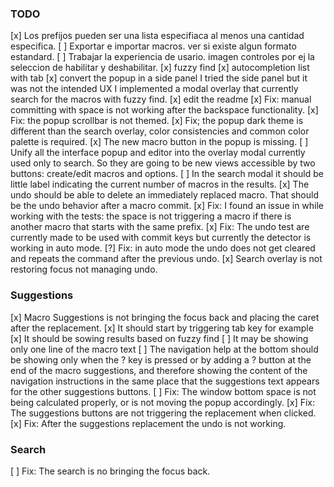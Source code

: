 ### TODO

[x] Los prefijos pueden ser una lista especifiaca al menos una cantidad especifica.
[ ] Exportar e importar macros. ver si existe algun formato estandard.
[ ] Trabajar la experiencia de usario. imagen controles
    por ej la seleccion de habilitar y deshabilitar.
[x] fuzzy find
[x] autocompletion list with tab
[x] convert the popup in a side panel
    I tried the side panel but it was not the intended UX
    I implemented a modal overlay that currently search for the macros with fuzzy find.
[x] edit the readme
[x] Fix: manual committing with space is not working after the backspace functionality.
[x] Fix: the popup scrollbar is not themed.
[x] Fix; the popup dark theme is different than the search overlay, color consistencies and common color palette is required.
[x] The new macro button in the popup is missing.
[ ] Unify all the interface popup and editor into the overlay modal currently used only to search. So they are going to be new views accessible by two buttons: create/edit macros and options.
[ ] In the search modal it should be little label indicating the current number of macros in the results.
[x] The undo should be able to delete an immediately replaced macro. That should be the undo behavior after a macro commit.
[x] Fix: I found an issue in while working with the tests: the space is not triggering a macro if there is another macro that starts with the same prefix.
[x] Fix: The undo test are currently made to be used with commit keys but currently the detector is working in auto mode.
[?] Fix: in auto mode the undo does not get cleared and repeats the command after the previous undo.
[x] Search overlay is not restoring focus not managing undo.



### Suggestions

[x] Macro Suggestions is not bringing the focus back and placing the caret after the replacement.
[x] It should start by triggering tab key for example
[x] It should be sowing results based on fuzzy find
[ ] It may be showing only one line of the macro text
[ ] The navigation help at the bottom should be showing only when the ? key is pressed or by adding a ? button at the end of the macro suggestions, and therefore showing the content of the navigation instructions in the same place that the suggestions text appears for the other suggestions buttons.
[ ] Fix: The window bottom space is not being calculated properly, or is not moving the popup accordingly.
[x] Fix: The suggestions buttons are not triggering the replacement when clicked.
[x] Fix: After the suggestions replacement the undo is not working.


### Search

[ ] Fix: The search is no bringing the focus back.

